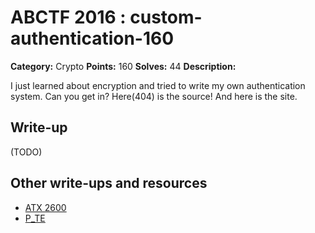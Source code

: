 # ABCTF 2016 : custom-authentication-160

**Category:** Crypto
**Points:** 160
**Solves:** 44
**Description:**

I just learned about encryption and tried to write my own authentication system. Can you get in? Here(404) is the source! And here is the site.

## Write-up

(TODO)

## Other write-ups and resources

* [ATX 2600](https://ctftime.org/writeup/3620)
* [P_TE](https://p-te.fr/2016/07/23/abctf-custom-authentication/)

